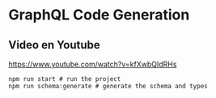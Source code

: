 # GraphQL Code Generation

## Video en Youtube
https://www.youtube.com/watch?v=kfXwbQIdRHs

```shell
npm run start # run the project
npm run schema:generate # generate the schema and types
```
